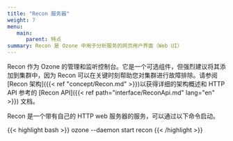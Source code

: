 ```yaml
---
title: "Recon 服务器"
weight: 7
menu:
   main:
      parent: 特点
summary: Recon 是 Ozone 中用于分析服务的网页用户界面（Web UI）
---
```

<!---
  Licensed to the Apache Software Foundation (ASF) under one or more
  contributor license agreements.  See the NOTICE file distributed with
  this work for additional information regarding copyright ownership.
  The ASF licenses this file to You under the Apache License, Version 2.0
  (the "License"); you may not use this file except in compliance with
  the License.  You may obtain a copy of the License at

      http://www.apache.org/licenses/LICENSE-2.0

  Unless required by applicable law or agreed to in writing, software
  distributed under the License is distributed on an "AS IS" BASIS,
  WITHOUT WARRANTIES OR CONDITIONS OF ANY KIND, either express or implied.
  See the License for the specific language governing permissions and
  limitations under the License.
-->

Recon 作为 Ozone 的管理和监听控制台。它是一个可选组件，但强烈建议将其添加到集群中，因为 Recon 可以在关键时刻帮助您对集群进行故障排除。请参阅 [Recon 架构]({{< ref "concept/Recon.md" >}})以获得详细的架构概述和 HTTP API 参考的 [Recon API]({{< ref path="interface/ReconApi.md" lang="en" >}}) 文档。

Recon 是一个带有自己的 HTTP web 服务器的服务，可以通过以下命令启动。

{{< highlight bash >}}
ozone --daemon start recon
{{< /highlight >}}
